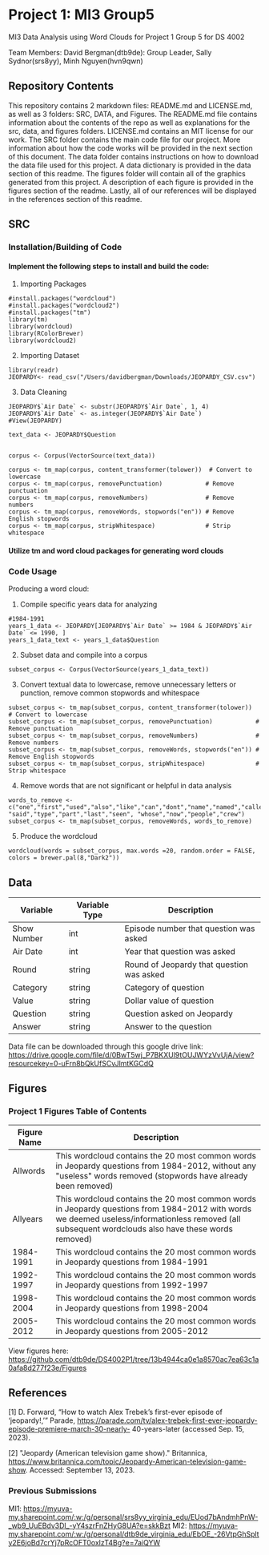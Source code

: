 # Project 1: MI3 Group5
MI3 Data Analysis using Word Clouds for Project 1 Group 5 for DS 4002

Team Members:
David Bergman(dtb9de): Group Leader,
Sally Sydnor(srs8yy),
Minh Nguyen(hvn9qwn)

## Repository Contents

This repository contains 2 markdown files: README.md and LICENSE.md, as well as 3 folders: SRC, DATA, and Figures. The README.md file contains information about the contents of the repo as well as explanations for the src, data, and figures folders. LICENSE.md contains an MIT license for our work. The SRC folder contains the main code file for our project. More information about how the code works will be provided in the next section of this document. The data folder contains instructions on how to download the data file used for this project. A data dictionary is provided in the data section of this readme. The figures folder will contain all of the graphics generated from this project. A description of each figure is provided in the figures section of the readme. Lastly, all of our references will be displayed in the references section of this readme.

## SRC

### Installation/Building of Code

#### Implement the following steps to install and build the code:

1. Importing Packages
```{r}
#install.packages("wordcloud")
#install.packages("wordcloud2")
#install.packages("tm")
library(tm)
library(wordcloud)
library(RColorBrewer)
library(wordcloud2)
```

2. Importing Dataset
```{r}
library(readr)
JEOPARDY<- read_csv("/Users/davidbergman/Downloads/JEOPARDY_CSV.csv")
```

3. Data Cleaning
```{r}
JEOPARDY$`Air Date` <- substr(JEOPARDY$`Air Date`, 1, 4)
JEOPARDY$`Air Date` <- as.integer(JEOPARDY$`Air Date`)
#View(JEOPARDY)

text_data <- JEOPARDY$Question


corpus <- Corpus(VectorSource(text_data))

corpus <- tm_map(corpus, content_transformer(tolower))  # Convert to lowercase
corpus <- tm_map(corpus, removePunctuation)            # Remove punctuation
corpus <- tm_map(corpus, removeNumbers)                # Remove numbers
corpus <- tm_map(corpus, removeWords, stopwords("en")) # Remove English stopwords
corpus <- tm_map(corpus, stripWhitespace)              # Strip whitespace

```

#### Utilize tm and word cloud packages for generating word clouds

### Code Usage

Producing a word cloud:

1. Compile specific years data for analyzing 
```{r}
#1984-1991
years_1_data <- JEOPARDY[JEOPARDY$`Air Date` >= 1984 & JEOPARDY$`Air Date` <= 1990, ]
years_1_data_text <- years_1_data$Question
```

2. Subset data and compile into a corpus
```{r}
subset_corpus <- Corpus(VectorSource(years_1_data_text))
```

3. Convert textual data to lowercase, remove unnecessary letters or punction, remove common stopwords and whitespace
```{r}
subset_corpus <- tm_map(subset_corpus, content_transformer(tolower))  # Convert to lowercase
subset_corpus <- tm_map(subset_corpus, removePunctuation)            # Remove punctuation
subset_corpus <- tm_map(subset_corpus, removeNumbers)                # Remove numbers
subset_corpus <- tm_map(subset_corpus, removeWords, stopwords("en")) # Remove English stopwords
subset_corpus <- tm_map(subset_corpus, stripWhitespace)              # Strip whitespace
```

4. Remove words that are not significant or helpful in data analysis
```{r}
words_to_remove <- c("one","first","used","also","like","can","dont","name","named","called","new","said","may","known","became","made","clue","man", "said","type","part","last","seen", "whose","now","people","crew")
subset_corpus <- tm_map(subset_corpus, removeWords, words_to_remove)
```
5. Produce the wordcloud
```{r}
wordcloud(words = subset_corpus, max.words =20, random.order = FALSE, colors = brewer.pal(8,"Dark2"))
```

## Data

| Variable    | Variable Type | Description                               |
| ----------- | ------------- | ------------------------------------------|
| Show Number | int           | Episode number that question was asked    |
| Air Date    | int           | Year that question was asked              |  
| Round       | string        | Round of Jeopardy that question was asked |                      
| Category    | string        | Category of question                      |
| Value       | string        | Dollar value of question                  |
| Question    | string        | Question asked on Jeopardy                |
| Answer      | string        | Answer to the question                    |

Data file can be downloaded through this google drive link:
https://drive.google.com/file/d/0BwT5wj_P7BKXUl9tOUJWYzVvUjA/view?resourcekey=0-uFrn8bQkUfSCvJlmtKGCdQ


## Figures

### Project 1 Figures Table of Contents
| Figure Name      | Description |
| ----------- | ----------- |
| Allwords      | This wordcloud contains the 20 most common words in Jeopardy questions from 1984-2012, without any "useless" words removed (stopwords have already been removed)       |
| Allyears   | This wordcloud contains the 20 most common words in Jeopardy questions from 1984-2012 with words we deemed useless/informationless removed (all subsequent wordclouds also have these words removed)        |
| 1984-1991   | This wordcloud contains the 20 most common words in Jeopardy questions from 1984-1991      |
| 1992-1997   | This wordcloud contains the 20 most common words in Jeopardy questions from 1992-1997      |
| 1998-2004   | This wordcloud contains the 20 most common words in Jeopardy questions from 1998-2004      |
| 2005-2012   | This wordcloud contains the 20 most common words in Jeopardy questions from 2005-2012      |

View figures here: https://github.com/dtb9de/DS4002P1/tree/13b4944ca0e1a8570ac7ea63c1a0afa8d277f23e/Figures

## References

[1] D. Forward, “How to watch Alex Trebek’s first-ever episode of ‘jeopardy!,’” Parade,
https://parade.com/tv/alex-trebek-first-ever-jeopardy-episode-premiere-march-30-nearly-
40-years-later (accessed Sep. 15, 2023).

[2] "Jeopardy (American television game show)." Britannica,
https://www.britannica.com/topic/Jeopardy-American-television-game-show. Accessed:
September 13, 2023.

### Previous Submissions
MI1: https://myuva-my.sharepoint.com/:w:/g/personal/srs8yy_virginia_edu/EUod7bAndmhPnW-_wb9_UuEBdv3Dl_-yY4szrFnZHyG8UA?e=skkBzt
MI2: https://myuva-my.sharepoint.com/:w:/g/personal/dtb9de_virginia_edu/EbOE_-26VtpGhSplty2E6joBd7crYj7pRcOFT0oxlzT4Bg?e=7aiQYW
